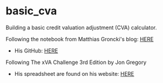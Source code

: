 # basic_cva
Building a basic credit valuation adjustment (CVA) calculator.

Following the notebook from Matthias Groncki's blog: [HERE](https://ipythonquant.wordpress.com/2015/04/13/cva-calculation-with-quantlib-and-python/)
* His GitHub: [HERE](https://github.com/mgroncki/IPythonScripts/blob/master/CVA_calculation_I.ipynb)

Following The xVA Challenge 3rd Edition by Jon Gregory
* His spreadsheet are found on his website: [HERE](https://cvacentral.com/books/credit-value-adjustment/spreadsheets/)